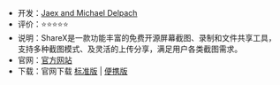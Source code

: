 - 开发：[Jaex and Michael Delpach](https://github.com/ShareX/ShareX)
- 评价：⭐⭐⭐⭐⭐
- 说明：ShareX是一款功能丰富的免费开源屏幕截图、录制和文件共享工具，支持多种截图模式、及灵活的上传分享，满足用户各类截图需求。
- 官网：[官方网站](https://getsharex.com/) 
- 下载：官网下载 [标准版](https://github.com/ShareX/ShareX/releases/download/v16.0.1/ShareX-16.0.1-setup.exe) | [便携版](https://github.com/ShareX/ShareX/releases/download/v16.0.1/ShareX-16.0.1-portable.zip)
 